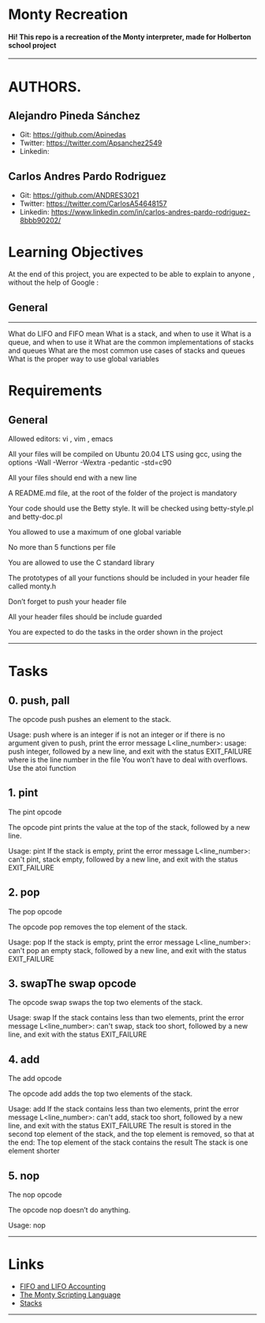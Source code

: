 # Monty Recreation
#### Hi! This repo is a recreation of the Monty interpreter, made for Holberton school project 

------------


# AUTHORS.
## Alejandro Pineda Sánchez
- Git: https://github.com/Apinedas
- Twitter: https://twitter.com/Apsanchez2549
- Linkedin:
## Carlos Andres Pardo Rodriguez
- Git: https://github.com/ANDRES3021
- Twitter: https://twitter.com/CarlosA54648157
- Linkedin: https://www.linkedin.com/in/carlos-andres-pardo-rodriguez-8bbb90202/

# Learning Objectives
At the end of this project, you are expected to be able to explain to anyone , without the help of Google :


## General

------------


What do LIFO and FIFO mean
What is a stack, and when to use it
What is a queue, and when to use it
What are the common implementations of stacks and queues
What are the most common use cases of stacks and queues
What is the proper way to use global variables

# Requirements
## General

Allowed editors: vi , vim , emacs

All your files will be compiled on Ubuntu 20.04 LTS using gcc, using the options -Wall -Werror -Wextra -pedantic -std=c90

All your files should end with a new line

A README.md file, at the root of the folder of the project is mandatory

Your code should use the Betty style. It will be checked using betty-style.pl and betty-doc.pl

You allowed to use a maximum of one global variable

No more than 5 functions per file

You are allowed to use the C standard library

The prototypes of all your functions should be included in your header file called monty.h

Don’t forget to push your header file

All your header files should be include guarded

You are expected to do the tasks in the order shown in the project

------------
# Tasks
## 0. push, pall
The opcode push pushes an element to the stack.

Usage: push <int>
where <int> is an integer
if <int> is not an integer or if there is no argument given to push, print the error message L<line_number>: usage: push integer, followed by a new line, and exit with the status EXIT_FAILURE
where is the line number in the file
You won’t have to deal with overflows. Use the atoi function
## 1. pint
The pint opcode

The opcode pint prints the value at the top of the stack, followed by a new line.

Usage: pint
If the stack is empty, print the error message L<line_number>: can't pint, stack empty, followed by a new line, and exit with the status EXIT_FAILURE
## 2. pop
The pop opcode

The opcode pop removes the top element of the stack.

Usage: pop
If the stack is empty, print the error message L<line_number>: can't pop an empty stack, followed by a new line, and exit with the status EXIT_FAILURE
## 3. swapThe swap opcode

The opcode swap swaps the top two elements of the stack.

Usage: swap
If the stack contains less than two elements, print the error message L<line_number>: can't swap, stack too short, followed by a new line, and exit with the status EXIT_FAILURE
## 4. add
The add opcode

The opcode add adds the top two elements of the stack.

Usage: add
If the stack contains less than two elements, print the error message L<line_number>: can't add, stack too short, followed by a new line, and exit with the status EXIT_FAILURE
The result is stored in the second top element of the stack, and the top element is removed, so that at the end:
The top element of the stack contains the result
The stack is one element shorter
## 5. nop
The nop opcode

The opcode nop doesn’t do anything.

Usage: nop

------------



# Links
- [FIFO and LIFO Accounting](http://https://en.wikipedia.org/wiki/FIFO_and_LIFO_accounting "FIFO and LIFO Accounting")
- [The Monty Scripting Language](http://montyscoconut.github.io/about.html "The Monty Scripting Language")
- [Stacks ](https://www.youtube.com/watch?v=9Tp8wHD66lw "Stacks ")

------------
